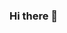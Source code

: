 ### Hi there 👋

<!--
**HLiang-Lee/HLiang-Lee** is a ✨ _special_ ✨ repository because its `README.md` (this file) appears on your GitHub profile.

Here are some ideas to get you started:

- 🔭 I’m currently studying at Beijing Jiaotong University.
- 🌱 I’m currently learning Natural Language Processing. 
- 🤔 I’m looking for help with study about prompt learning.
- 💬 Ask me about KG, Prompt and other NLP things.
- 📫 How to reach me: 
  - Phone: +86 18518964283
  - Email: hl.mark@qq.com
-->
